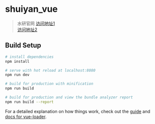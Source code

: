 # shuiyan_vue

> 水研官网 
[访问地址1](https://hongyu2016.github.io/shuiyanweb-vue "地址1")  
[访问地址2](http://www.iyuge.cn/shuiyancun "地址2")  

## Build Setup

``` bash
# install dependencies
npm install

# serve with hot reload at localhost:8080
npm run dev

# build for production with minification
npm run build

# build for production and view the bundle analyzer report
npm run build --report
```

For a detailed explanation on how things work, check out the [guide](http://vuejs-templates.github.io/webpack/) and [docs for vue-loader](http://vuejs.github.io/vue-loader).

